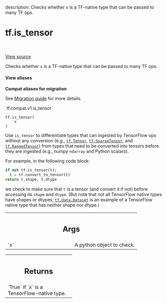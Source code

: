 description: Checks whether x is a TF-native type that can be passed to many TF ops.

<div itemscope itemtype="http://developers.google.com/ReferenceObject">
<meta itemprop="name" content="tf.is_tensor" />
<meta itemprop="path" content="Stable" />
</div>

# tf.is_tensor

<!-- Insert buttons and diff -->

<table class="tfo-notebook-buttons tfo-api nocontent" align="left">

</table>

<a target="_blank" class="external" href="/code/stable/tensorflow/python/framework/tensor_util.py">View source</a>



Checks whether `x` is a TF-native type that can be passed to many TF ops.

<section class="expandable">
  <h4 class="showalways">View aliases</h4>
  <p>
<b>Compat aliases for migration</b>
<p>See
<a href="https://www.tensorflow.org/guide/migrate">Migration guide</a> for
more details.</p>
<p>`tf.compat.v1.is_tensor`</p>
</p>
</section>

<pre class="devsite-click-to-copy prettyprint lang-py tfo-signature-link">
<code>tf.is_tensor(
    x
)
</code></pre>



<!-- Placeholder for "Used in" -->

Use `is_tensor` to differentiate types that can ingested by TensorFlow ops
without any conversion (e.g., <a href="../tf/Tensor.md"><code>tf.Tensor</code></a>, <a href="../tf/sparse/SparseTensor.md"><code>tf.SparseTensor</code></a>, and
<a href="../tf/RaggedTensor.md"><code>tf.RaggedTensor</code></a>) from types that need to be converted into tensors before
they are ingested (e.g., numpy `ndarray` and Python scalars).

For example, in the following code block:

```python
if not tf.is_tensor(t):
  t = tf.convert_to_tensor(t)
return t.shape, t.dtype
```

we check to make sure that `t` is a tensor (and convert it if not) before
accessing its `shape` and `dtype`.  (But note that not all TensorFlow native
types have shapes or dtypes; <a href="../tf/data/Dataset.md"><code>tf.data.Dataset</code></a> is an example of a TensorFlow
native type that has neither shape nor dtype.)

<!-- Tabular view -->
 <table class="responsive fixed orange">
<colgroup><col width="214px"><col></colgroup>
<tr><th colspan="2"><h2 class="add-link">Args</h2></th></tr>

<tr>
<td>
`x`
</td>
<td>
A python object to check.
</td>
</tr>
</table>



<!-- Tabular view -->
 <table class="responsive fixed orange">
<colgroup><col width="214px"><col></colgroup>
<tr><th colspan="2"><h2 class="add-link">Returns</h2></th></tr>
<tr class="alt">
<td colspan="2">
`True` if `x` is a TensorFlow-native type.
</td>
</tr>

</table>

